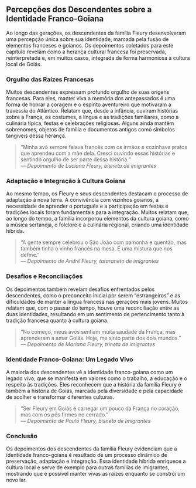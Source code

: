 ## Percepções dos Descendentes sobre a Identidade Franco-Goiana

Ao longo das gerações, os descendentes da família Fleury desenvolveram uma percepção única sobre sua identidade, marcada pela fusão de elementos franceses e goianos. Os depoimentos coletados para este capítulo revelam como a herança cultural francesa foi preservada, reinterpretada e, em muitos casos, integrada de forma harmoniosa à cultura local de Goiás.

### Orgulho das Raízes Francesas

Muitos descendentes expressam profundo orgulho de suas origens francesas. Para eles, manter viva a memória dos antepassados é uma forma de honrar a coragem e o espírito aventureiro que motivaram a travessia do Atlântico. Relatam que, desde a infância, ouviram histórias sobre a França, os costumes, a língua e as tradições familiares, como a culinária típica, festas e celebrações religiosas. Alguns ainda mantêm sobrenomes, objetos de família e documentos antigos como símbolos tangíveis dessa herança.

> “Minha avó sempre falava francês com os irmãos e cozinhava pratos que aprendeu com a mãe dela. Cresci ouvindo essas histórias e sentindo orgulho de ser parte dessa história.”  
> — *Depoimento de Luciana Fleury, bisneta de imigrantes*

### Adaptação e Integração à Cultura Goiana

Ao mesmo tempo, os Fleury e seus descendentes destacam o processo de adaptação à nova terra. A convivência com vizinhos goianos, a necessidade de aprender o português e a participação em festas e tradições locais foram fundamentais para a integração. Muitos relatam que, ao longo do tempo, a família incorporou elementos da cultura goiana, como a música sertaneja, o folclore e a culinária regional, criando uma identidade híbrida.

> “A gente sempre celebrou o São João com pamonha e quentão, mas também tinha o vinho francês na mesa. É uma mistura que nos define.”  
> — *Depoimento de André Fleury, tataraneto de imigrantes*

### Desafios e Reconciliações

Os depoimentos também revelam desafios enfrentados pelos descendentes, como o preconceito inicial por serem “estrangeiros” e as dificuldades de manter a língua francesa nas gerações mais jovens. Muitos relatam que, com o passar do tempo, houve uma reconciliação entre as duas identidades, resultando em um sentimento de pertencimento tanto à tradição francesa quanto à cultura goiana.

> “No começo, meus avós sentiam muita saudade da França, mas aprenderam a amar Goiás. Hoje, me sinto parte dos dois mundos.”  
> — *Depoimento de Mariana Fleury, trineta de imigrantes*

### Identidade Franco-Goiana: Um Legado Vivo

A maioria dos descendentes vê a identidade franco-goiana como um legado vivo, que se manifesta em valores como o trabalho, a educação e o respeito às tradições. Eles reconhecem que a história da família Fleury é também a história de Goiás, marcada pela diversidade e pela capacidade de acolher e transformar diferentes culturas.

> “Ser Fleury em Goiás é carregar um pouco da França no coração, mas com os pés firmes no cerrado.”  
> — *Depoimento de Paulo Fleury, bisneto de imigrantes*

### Conclusão

Os depoimentos dos descendentes da família Fleury evidenciam que a identidade franco-goiana é resultado de um processo dinâmico de preservação, adaptação e integração. Essa identidade híbrida enriquece a cultura local e serve de exemplo para outras famílias de imigrantes, mostrando que é possível manter vivas as raízes enquanto se constrói um novo lar.